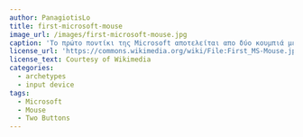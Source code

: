 ```yaml
---
author: PanagiotisLo
title: first-microsoft-mouse
image_url: /images/first-microsoft-mouse.jpg
caption: 'Το πρώτο ποντίκι της Microsoft αποτελείται απο δύο κουμπιά με τα οποία μπορεί να αλληλεπιδράσει ο χρήστης, καθώς επίσης έχει πιο καμπυλομένο σχήμα σε σχέση με τα ποντίκια που έχουν αναπτυχθεί την εποχή εκείνη.'
license_url: 'https://commons.wikimedia.org/wiki/File:First_MS-Mouse.jpg'
license_text: Courtesy of Wikimedia
categories:
  - archetypes
  - input device
tags:
  - Microsoft
  - Mouse
  - Two Buttons
---
```

